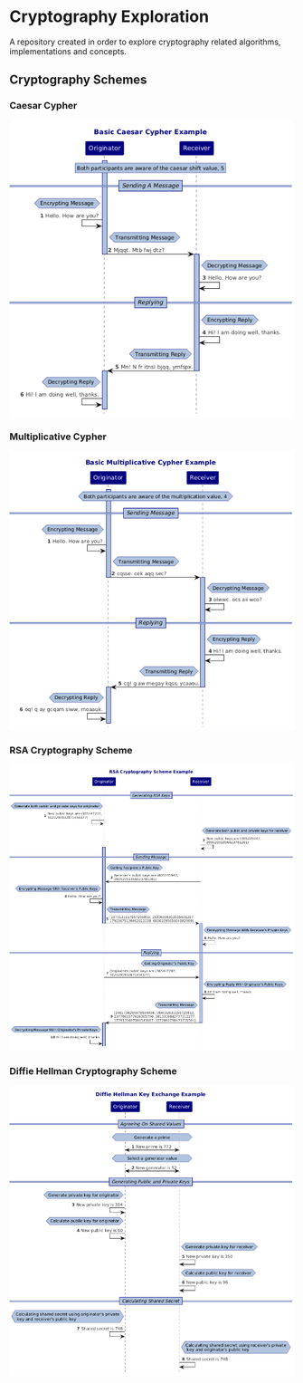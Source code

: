 # Cryptography Exploration
 A repository created in order to explore cryptography related algorithms, implementations and concepts.

## Cryptography Schemes  

### Caesar Cypher

![This is a sequence diagram for a simple message and reply using a caesar cypher](https://github.com/jbarbourmoore/Cryptography-Exploration/blob/5b3fc82b08fea3e0721144691be4dff10d2a78b2/GeneratingDiagrams/Diagrams/BasicCaesarCypherSequence.png "Basic Caesar Cypher")

### Multiplicative Cypher

![This is a sequence diagram for a simple message and reply using a multiplicative cypher](https://github.com/jbarbourmoore/Cryptography-Exploration/blob/6eb3e5fd0cd2a439d820d49b755a95f46d99f08a/GeneratingDiagrams/Diagrams/BasicMultiplicativeCypherSequence.png "Basic Multiplicative Cypher")

### RSA Cryptography Scheme

![This is a sequence diagram for a simple message and reply using the RSA Cryptography scheme](https://github.com/jbarbourmoore/Cryptography-Exploration/blob/6eb3e5fd0cd2a439d820d49b755a95f46d99f08a/GeneratingDiagrams/Diagrams/BasicRSACryptographySchemeSequence.png "RSA Cryptography Scheme")

### Diffie Hellman Cryptography Scheme

![This is a sequence diagram for a simple diffie hellman key exchange.](https://github.com/jbarbourmoore/Cryptography-Exploration/blob/08683b57042a988272f33060270c1e99686bc461/GeneratingDiagrams/Diagrams/DiffieHellmanKeyExchangeSequence.png "Diffie Hellman Key Exchange")
